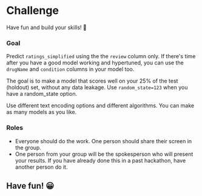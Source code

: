 # Challenge

Have fun and build your skills! 🚀

### Goal

Predict `ratings_simplified` using the the `review` column only. If there's time after you have a good model working and hypertuned, you can use the `drugName` and `condition` columns in your model too.

The goal is to make a model that scores well on your 25% of the test (holdout) set, without any data leakage. Use `random_state=123` when you have a random_state option. 

Use different text encoding options and different algorithms. You can make as many models as you like.


### Roles

- Everyone should do the work. One person should share their screen in the group.
- One person from your group will be the spokesperson who will present your results. If you have already done this in a past hackathon, have another person do it. 

## Have fun! 😀

